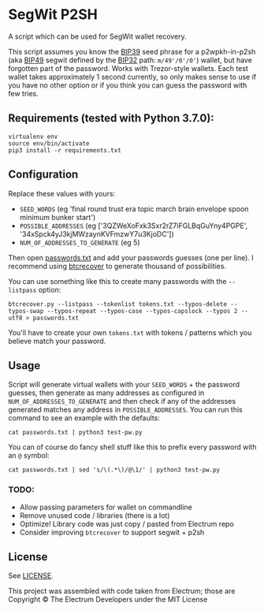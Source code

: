 # SegWit P2SH

A script which can be used for SegWit wallet recovery.

This script assumes you know the [BIP39](https://github.com/bitcoin/bips/blob/master/bip-0039.mediawiki) seed phrase for a p2wpkh-in-p2sh (aka [BIP49](https://github.com/bitcoin/bips/blob/master/bip-0049.mediawiki) segwit defined by the [BIP32](https://github.com/bitcoin/bips/blob/master/bip-0032.mediawiki) path: `m/49'/0'/0'`) wallet, but have forgotten part of the password.  Works with Trezor-style wallets.  Each test wallet takes approximately 1 second currently, so only makes sense to use if you have no other option or if you think you can guess the password with few tries.

## Requirements (tested with Python 3.7.0):

    virtualenv env
    source env/bin/activate
    pip3 install -r requirements.txt

## Configuration

Replace these values with yours:

* `SEED_WORDS` (eg 'final round trust era topic march brain envelope spoon minimum bunker start')
* `POSSIBLE_ADDRESSES` (eg ['3QZWeXoFxk3Sxr2rZ7iFGLBqGuYny4PGPE', '34xSpck4yJ3kjMWzaynKVFmzwY7u3KjoDC'])
* `NUM_OF_ADDRESSES_TO_GENERATE` (eg 5)

Then open [passwords.txt](passwords.txt) and add your passwords guesses (one per line).
I recommend using [btcrecover](https://github.com/gurnec/btcrecover) to generate thousand of possibilities.

You can use something like this to create many passwords with the `--listpass` option:

    btcrecover.py --listpass --tokenlist tokens.txt --typos-delete --typos-swap --typos-repeat --typos-case --typos-capslock --typos 2 --utf8 > passwords.txt

You'll have to create your own `tokens.txt` with tokens / patterns which you believe match your password.


## Usage

Script will generate virtual wallets with your `SEED_WORDS` + the password guesses, then generate as many addresses as configured in `NUM_OF_ADDRESSES_TO_GENERATE` and then check if any of the addresses generated matches any address in `POSSIBLE_ADDRESSES`.  You can run this command to see an example with the defaults:

    cat passwords.txt | python3 test-pw.py


You can of course do fancy shell stuff like this to prefix every password with an `@` symbol:

    cat passwords.txt | sed 's/\(.*\)/@\1/' | python3 test-pw.py


### TODO:

* Allow passing parameters for wallet on commandline
* Remove unused code / libraries (there is a lot)
* Optimize!  Library code was just copy / pasted from Electrum repo
* Consider improving `btcrecover` to support segwit + p2sh


## License

See [LICENSE](LICENSE).

This project was assembled with code taken from Electrum; those are Copyright © The Electrum Developers under the MIT License
